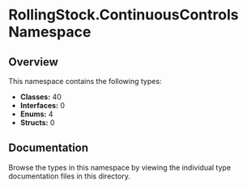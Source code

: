 # RollingStock.ContinuousControls Namespace

## Overview

This namespace contains the following types:

- **Classes:** 40
- **Interfaces:** 0
- **Enums:** 4
- **Structs:** 0

## Documentation

Browse the types in this namespace by viewing the individual type documentation files in this directory.

